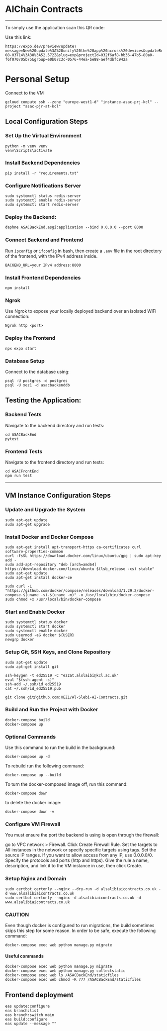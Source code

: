 # AIChain Contracts
---






To simply use the application scan this QR code:


Use this link:
```
https://expo.dev/preview/update?message=New%20update%3A%20unify%20the%20app%20across%20devices&updateRuntimeVersion=1.0.0&createdAt=2024-08-03T14%3A38%3A52.572Z&slug=exp&projectId=032f6af8-bb36-47b5-80a0-f6f070705b75&group=e0b07c3c-0576-44ea-be88-aef4dbfc942a
```

# Personal Setup
Connect to the VM
```
gcloud compute ssh --zone "europe-west1-d" "instance-asac-prj-kcl" --project "asac-pjr-at-kcl"
```

## Local Configuration Steps

### Set Up the Virtual Environment
```
python -m venv venv
venv\Scripts\activate
```

### Install Backend Dependencies
```
pip install -r "requirements.txt"
```

### Configure Notifications Server
```
sudo systemctl status redis-server
sudo systemctl enable redis-server
sudo systemctl start redis-server
```

### Deploy the Backend:
```
daphne ASACBackEnd.asgi:application --bind 0.0.0.0 --port 8000
```

### Connect Backend and Frontend
Run `ipconfig` or `ifconfig` in bash, then create a `.env` file in the root directory of the frontend, with the IPv4 address inside.
```
BACKEND_URL=your IPv4 address:8000
```

### Install Frontend Dependencies
```
npm install
```
### Ngrok
Use Ngrok to expose your locally deployed backend over an isolated WiFi connection:
```
Ngrok http <port>
```

### Deploy the Frontend
```
npx expo start
```

### Database Setup
Connect to the database using:
```
psql -U postgres -d postgres
psql -U xez1 -d asacbackenddb
```

## Testing the Application:

### Backend Tests
Navigate to the backend directory and run tests:
```
cd ASACBackEnd
pytest
```

### Frontend Tests
Navigate to the frontend directory and run tests:
```
cd ASACFrontEnd
npm run test
```

----

## VM Instance Configuration Steps

### Update and Upgrade the System
```
sudo apt-get update
sudo apt-get upgrade
```

### Install Docker and Docker Compose
```
sudo apt-get install apt-transport-https ca-certificates curl software-properties-common
curl -fsSL https://download.docker.com/linux/ubuntu/gpg | sudo apt-key add -
sudo add-apt-repository "deb [arch=amd64] https://download.docker.com/linux/ubuntu $(lsb_release -cs) stable"
sudo apt-get update
sudo apt-get install docker-ce

sudo curl -L "https://github.com/docker/compose/releases/download/1.29.2/docker-compose-$(uname -s)-$(uname -m)" -o /usr/local/bin/docker-compose
sudo chmod +x /usr/local/bin/docker-compose
```

### Start and Enable Docker
```
sudo systemctl status docker
sudo systemctl start docker
sudo systemctl enable docker
sudo usermod -aG docker ${USER}
newgrp docker
```

### Setup Git, SSH Keys, and Clone Repository
```
sudo apt-get update
sudo apt-get install git

ssh-keygen -t ed25519 -C "ezzat.alslaibi@kcl.ac.uk"
eval "$(ssh-agent -s)"
ssh-add ~/.ssh/id_ed25519
cat ~/.ssh/id_ed25519.pub

git clone git@github.com:XEZ1/Al-Slebi-AI-Contracts.git
```

### Build and Run the Project with Docker
```
docker-compose build
docker-compose up
```

### Optional Commands

Use this command to run the build in the background:
```
docker-compose up -d
```
To rebuild run the following command:
```
docker-compose up --build 
```
To turn the docker-composed image off, run this command: 
```
docker-compose down
```
to delete the docker image:
```
docker-compose down -v
```

### Configure VM Firewall

You must ensure the port the backend is using is open through the firewall:

go to VPC network > Firewall.
Click Create Firewall Rule.
Set the targets to All instances in the network or specify specific targets using tags.
Set the source IP ranges. If you want to allow access from any IP, use 0.0.0.0/0.
Specify the protocols and ports (http and https).
Give the rule a name, description, and link it to the VM instance in use, then click Create.

### Setup Nginx and Domain
```
sudo certbot certonly --nginx --dry-run -d alsalibiaicontracts.co.uk -d www.alsalibiaicontracts.co.uk
sudo certbot certonly --nginx -d alsalibiaicontracts.co.uk -d www.alsalibiaicontracts.co.uk
```

### CAUTION
Even though docker is configured to run migrations, the build sometimes skips this step for some reason. In order to be safe, execute the following command:
```
docker-compose exec web python manage.py migrate
```

#### Useful commands
```
docker-compose exec web python manage.py migrate
docker-compose exec web python manage.py collectstatic
docker-compose exec web ls /ASACBackEnd/staticfiles
docker-compose exec web chmod -R 777 /ASACBackEnd/staticfiles
```

## Frontend deployment
```
eas update:configure
eas branch:list
eas branch:switch main
eas build:configure
eas update --message ""
```
